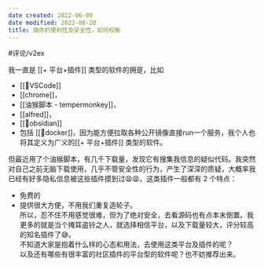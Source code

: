 ```yaml
---
date created: 2022-06-09
date modified: 2022-08-20
title: 插件的便利性及安全性，如何权衡
---
```


#评论/v2ex

我一直是 [[+ 平台+插件]] 类型的软件的拥趸，比如

- [[🤖VSCode]]
- [[chrome]]，
- [[油猴脚本 - tempermonkey]]，
- [[alfred]]，
- [[🤖obsidian]]
- 包括 [[🤖docker]]，因为能方便拉取各种公开镜像直接run一个服务，我个人也将其定义为广义的[[+ 平台+插件]] 类型的软件。

但最近用了个油猴脚本，有几千下载量，发现它有搜集我信息的疑似代码。我突然对自己之前无脑下载使用，几乎不管安全性的行为，产生了深深的质疑，大概率我已经有好多隐私信息被这些插件摸到过😫😫。这类插件一般都有 2 个特点：

- 免费的
- 提供很大方便，不用我们重复造轮子。  
所以，忍不住不用感觉很难，但为了绝对安全，去看源码也有点本末倒置。我更多的就是当个掩耳盗铃之人，就选择相信平台，以及下载量较大，评分较高的知名插件了😅。  
不知道大家是抱着什么样的心态和用法，去使用这类平台及插件的呢？  
以及还有哪些有很丰富的社区插件的平台型的软件呢？也不妨推荐出来。

